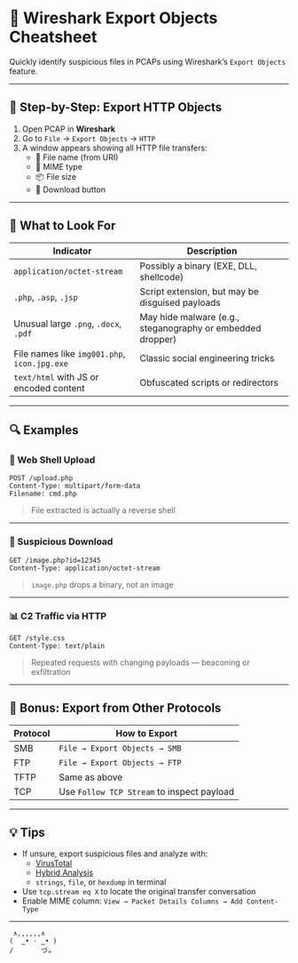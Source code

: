 # 🧪 Wireshark Export Objects Cheatsheet

Quickly identify suspicious files in PCAPs using Wireshark’s `Export Objects` feature.

---

## 📁 Step-by-Step: Export HTTP Objects

1. Open PCAP in **Wireshark**
2. Go to `File` → `Export Objects` → `HTTP`
3. A window appears showing all HTTP file transfers:
   - 🧾 File name (from URI)
   - 📄 MIME type
   - 📦 File size
   - 💾 Download button

---

## 🎯 What to Look For

| Indicator | Description |
|----------|-------------|
| `application/octet-stream` | Possibly a binary (EXE, DLL, shellcode) |
| `.php`, `.asp`, `.jsp` | Script extension, but may be disguised payloads |
| Unusual large `.png`, `.docx`, `.pdf` | May hide malware (e.g., steganography or embedded dropper) |
| File names like `img001.php`, `icon.jpg.exe` | Classic social engineering tricks |
| `text/html` with JS or encoded content | Obfuscated scripts or redirectors |

---

## 🔍 Examples

### 🐚 Web Shell Upload

```
POST /upload.php
Content-Type: multipart/form-data
Filename: cmd.php
```

> File extracted is actually a reverse shell

---

### 🦠 Suspicious Download

```
GET /image.php?id=12345
Content-Type: application/octet-stream
```

> `image.php` drops a binary, not an image

---

### 📊 C2 Traffic via HTTP

```
GET /style.css
Content-Type: text/plain
```

> Repeated requests with changing payloads — beaconing or exfiltration

---

## 🧠 Bonus: Export from Other Protocols

| Protocol | How to Export |
|---------|----------------|
| SMB     | `File → Export Objects → SMB` |
| FTP     | `File → Export Objects → FTP` |
| TFTP    | Same as above |
| TCP     | Use `Follow TCP Stream` to inspect payload |

---

## 💡 Tips

- If unsure, export suspicious files and analyze with:
  - [VirusTotal](https://www.virustotal.com/)
  - [Hybrid Analysis](https://www.hybrid-analysis.com/)
  - `strings`, `file`, or `hexdump` in terminal
- Use `tcp.stream eq X` to locate the original transfer conversation
- Enable MIME column: `View → Packet Details Columns → Add Content-Type`

---
```
 ∧,,,,,,∧
(  ̳• · ̳• )
/       づ☕︎
```